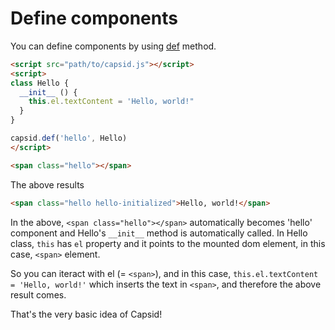 # Define components

You can define components by using [def](../api/core.md#def) method.

```html
<script src="path/to/capsid.js"></script>
<script>
class Hello {
  __init__ () {
    this.el.textContent = 'Hello, world!"
  }
}

capsid.def('hello', Hello)
</script>

<span class="hello"></span>
```

The above results

```html
<span class="hello hello-initialized">Hello, world!</span>
```

In the above, `<span class="hello"></span>` automatically becomes 'hello' component and Hello's `__init__` method is automatically called. In Hello class, `this` has `el` property and it points to the mounted dom element, in this case, `<span>` element.

So you can iteract with el (= `<span>`), and in this case, `this.el.textContent = 'Hello, world!'` which inserts the text in `<span>`, and therefore the above result comes.

That's the very basic idea of Capsid!
